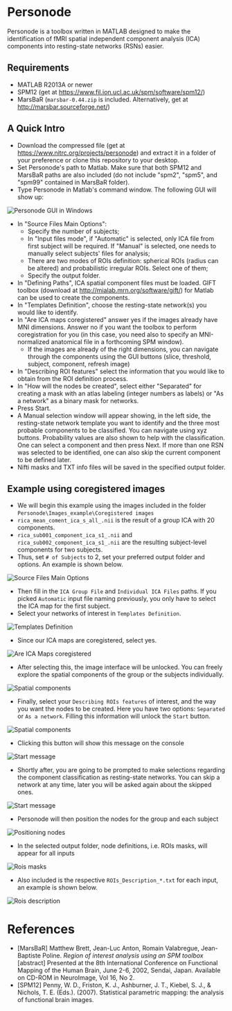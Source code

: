 # Personode

Personode is a toolbox written in MATLAB designed to make the identification of fMRI spatial independent component analysis (ICA) components into resting-state networks (RSNs) easier.

## Requirements

 - MATLAB R2013A or newer
 - SPM12 (get at https://www.fil.ion.ucl.ac.uk/spm/software/spm12/)
 - MarsBaR (`marsbar-0.44.zip` is included. Alternatively, get at http://marsbar.sourceforge.net/)

## A Quick Intro

 - Download the compressed file (get at https://www.nitrc.org/projects/personode) and extract it in a folder of your preference or clone this repository to your desktop.
 - Set Personode's path to Matlab. Make sure that both SPM12 and MarsBaR paths are also included (do not include "spm2", "spm5", and "spm99" contained in MarsBaR folder).
 - Type Personode in Matlab's command window. The following GUI will show up:

![Personode GUI in Windows](Personode_Picture_1.png)

 - In "Source Files Main Options":
	- Specify the number of subjects;
	- In "Input files mode", if "Automatic" is selected, only ICA file from first subject will be required. If "Manual" is selected, one needs to manually select subjects' files for analysis;
	- There are two modes of ROIs definition: spherical ROIs (radius can be altered) and probabilistic irregular ROIs. Select one of them;
	- Specify the output folder.
- In "Defining Paths", ICA spatial component files must be loaded. GIFT toolbox (download at http://mialab.mrn.org/software/gift/) for Matlab can be used to create the components.
- In "Templates Definition", choose the resting-state network(s) you would like to identify.
- In "Are ICA maps coregistered" answer yes if the images already have MNI dimensions. Answer no if you want the toolbox to perform coregistration for you (in this case, you need also to specify an MNI-normalized anatomical file in a forthcoming SPM window).
	- If the images are already of the right dimensions, you can navigate through the components using the GUI buttons (slice, threshold, subject, component, refresh image) 
- In "Describing ROI features" select the information that you would like to obtain from the ROI definition process. 
- In "How will the nodes be created", select either "Separated" for creating a mask with an atlas labeling (integer numbers as labels) or "As a network" as a binary mask for networks.
- Press Start.
- A Manual selection window will appear showing, in the left side, the resting-state network template you want to identify and the three most probable components to be classified. You can navigate using xyz buttons. Probability values are also shown to help with the classification. One can select a component and then press Next. If more than one RSN was selected to be identified, one can also skip the current component to be defined later.
- Nifti masks and TXT info files will be saved in the specified output folder.

## Example using coregistered images

 - We will begin this example using the images included in the folder `Personode\Images_example\Coregistered images`
 - `rica_mean_coment_ica_s_all_.nii` is the result of a group ICA with 20 components.
 - `rica_sub001_component_ica_s1_.nii` and `rica_sub002_component_ica_s1_.nii` are the resulting subject-level components for two subjects.
 - Thus, set `# of Subjects` to 2, set your preferred output folder and options. An example is shown below.

 ![Source Files Main Options](Personode_Picture_2_a.png)

 - Then fill in the `ICA Group File` and `Individual ICA Files` paths. If you picked `Automatic` input file naming previously, you only have to select the ICA map for the first subject.
 - Select your networks of interest in `Templates Definition`. 

![Templates Definition](Personode_Picture_2_c.png)

 - Since our ICA maps are coregistered, select yes.

![Are ICA Maps coregistered](Personode_Picture_2_d.png)

 - After selecting this, the image interface will be unlocked. You can freely explore the spatial components of the group or the subjects individually.

![Spatial components](Personode_Picture_2_e.png)

 - Finally, select your `Describing ROIs features` of interest, and the way you want the nodes to be created. Here you have two options: `Separated` or `As a network`. Filling this information will unlock the `Start` button.

![Spatial components](Personode_Picture_2_f.png) 

 - Clicking this button will show this message on the console

![Start message](Personode_Picture_2_g.png) 

 - Shortly after, you are going to be prompted to make selections regarding the component classification as resting-state networks. You can skip a network at any time, later you will be asked again about the skipped ones.

 ![Start message](Personode_Picture_2_h.png) 

 - Personode will then position the nodes for the group and each subject

 ![Positioning nodes](Personode_Picture_2_i.png) 

 - In the selected output folder, node definitions, i.e. ROIs masks, will appear for all inputs

![Rois masks](Personode_Picture_2_j.png) 

 - Also included is the respective `ROIs_Description_*.txt` for each input, an example is shown below.

![Rois description](Personode_Picture_2_k.png) 


# References

 - \[MarsBaR\] Matthew Brett, Jean-Luc Anton, Romain Valabregue, Jean-Baptiste Poline. _Region of interest analysis using an SPM toolbox_ \[abstract\] Presented at the 8th International Conference on Functional Mapping of the Human Brain, June 2-6, 2002, Sendai, Japan. Available on CD-ROM in NeuroImage, Vol 16, No 2.
 - \[SPM12\] Penny, W. D., Friston, K. J., Ashburner, J. T., Kiebel, S. J., & Nichols, T. E. (Eds.). (2007). Statistical parametric mapping: the analysis of functional brain images.
